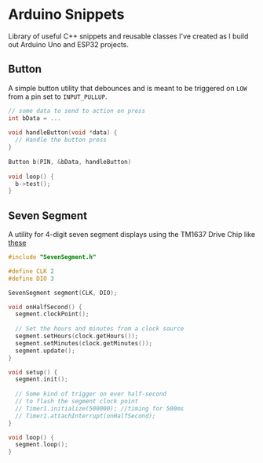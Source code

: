 # Arduino Snippets

Library of useful C++ snippets and reusable classes I've created as I build out Arduino Uno and ESP32 projects.

## Button

A simple button utility that debounces and is meant to be triggered on `LOW` from a pin set to `INPUT_PULLUP`.


```cpp
// some data to send to action on press
int bData = ... 
 
void handleButton(void *data) {
  // Handle the button press
}
 
Button b(PIN, &bData, handleButton)
 
void loop() {
  b->test();
}
```

## Seven Segment

A utility for 4-digit seven segment displays using the TM1637 Drive Chip like [these](https://www.amazon.com/HiLetgo-Digital-Segment-Display-Arduino/dp/B01DKISMXK/ref=sr_1_1_sspa?dchild=1&keywords=tm1637&qid=1622991533&sr=8-1-spons&psc=1&spLa=ZW5jcnlwdGVkUXVhbGlmaWVyPUExWUI0VUQ3OUFEMTUyJmVuY3J5cHRlZElkPUEwNTg2MzU4MTFQVjZCU0tTWTVVMiZlbmNyeXB0ZWRBZElkPUEwNTU2NTE3MjZJU042TldKOTM2RCZ3aWRnZXROYW1lPXNwX2F0ZiZhY3Rpb249Y2xpY2tSZWRpcmVjdCZkb05vdExvZ0NsaWNrPXRydWU=)

```cpp
#include "SevenSegment.h"

#define CLK 2
#define DIO 3

SevenSegment segment(CLK, DIO);

void onHalfSecond() {
  segment.clockPoint();
  
  // Set the hours and minutes from a clock source
  segment.setHours(clock.getHours());
  segment.setMinutes(clock.getMinutes());
  segment.update();
}

void setup() {
  segment.init();
  
  // Some kind of trigger on ever half-second
  // to flash the segment clock point
  // Timer1.initialize(500000); //timing for 500ms
  // Timer1.attachInterrupt(onHalfSecond);
}

void loop() {
  segment.loop();
}
```

